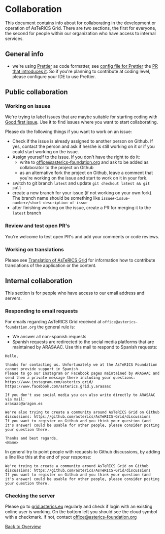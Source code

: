 # Collaboration

This document contains info about for collaborating in the development or operation of AsTeRICS Grid.
There are two sections, the first for everyone, the second for people within our organization who have access to internal
services.

## General info
* we're using [Prettier](https://prettier.io/) as code formatter, see [config file for Prettier](https://github.com/asterics/AsTeRICS-Grid/blob/master/.prettierrc) the [PR that introduces it](https://github.com/asterics/AsTeRICS-Grid/pull/246). So if you're planning to contribute at coding level, please configure your IDE to use Prettier.

## Public collaboration
### Working on issues
We're trying to label issues that are maybe suitable for starting coding with [Good first issue](https://github.com/asterics/AsTeRICS-Grid/issues?q=is%3Aissue+is%3Aopen+label%3A%22good+first+issue%22). Use it to find issues where you want to start collaborating.

Please do the following things if you want to work on an issue:
* Check if the issue is already assigned to another person on Github. If yes, contact the person and ask if he/she is still working on it or if you could start working on the issue.
* Assign yourself to the issue. If you don't have the right to do it:
   * write to office@asterics-foundation.org and ask to be added as collaborator to the project on Github
   * as an alternative fork the project on Github, leave a comment that you're working on the issue and start to work on it in your fork.
* switch to git branch `latest` and update `git checkout latest && git pull`
* create a new branch for your issue (if not working on your own fork). The branch name should be something like `issue#<issue-number>/short-description-of-issue`
* after finishing working on the issue, create a PR for merging it to the `latest` branch

### Review and test open PR's
You're welcome to test open PR's and add your comments or code reviews.

### Working on translations
Please see [Translation of AsTeRICS Grid](https://github.com/asterics/AsTeRICS-Grid/blob/master/docs/documentation_user/09_translation.md) for information how to contribute translations of the application or the content.

## Internal collaboration
This section is for people who have access to our email address and servers.

### Responding to email requests
For emails regarding AsTeRICS Grid received at `office@asterics-foundation.org` the general rule is:
* We answer all non-spanish requests
* Spanish requests are redirected to the social media platforms that are maintained by ARASAAC. Use this mail to respond to Spanish requests:

```
Hello,

thanks for contacting us. Unfortunately we at the AsTeRICS Foundation cannot provide support in Spanish.
Please to go our Instagram or Facebook pages maintained by ARASAAC and send them a private message there including your questions:
https://www.instagram.com/asterics_grid/
https://www.facebook.com/asterics.grid.y.arasaac

If you don't use social media you can also write directly to ARASAAC via mail:
arasaac@aragon.es

We're also trying to create a community around AsTeRICS Grid on Github discussions: https://github.com/asterics/AsTeRICS-Grid/discussions
If you want to register on Github and you think your question (and it's answer) could be usable for other people, please consider posting your question there.

Thanks and best regards,
<Name>
```

In general try to point people with requests to Github discussions, by adding a line like this at the end of your response:
```
We're trying to create a community around AsTeRICS Grid on Github discussions: https://github.com/asterics/AsTeRICS-Grid/discussions
If you want to register on Github and you think your question (and it's answer) could be usable for other people, please consider posting your question there.
```

### Checking the server
Please go to [grid.asterics.eu](https://grid.asterics.eu/) regularly and check if login with an existing online user is working. On the bottom left you should see the cloud symbol with a checkmark. If not, contact office@asterics-foundation.org

[Back to Overview](README.md)
